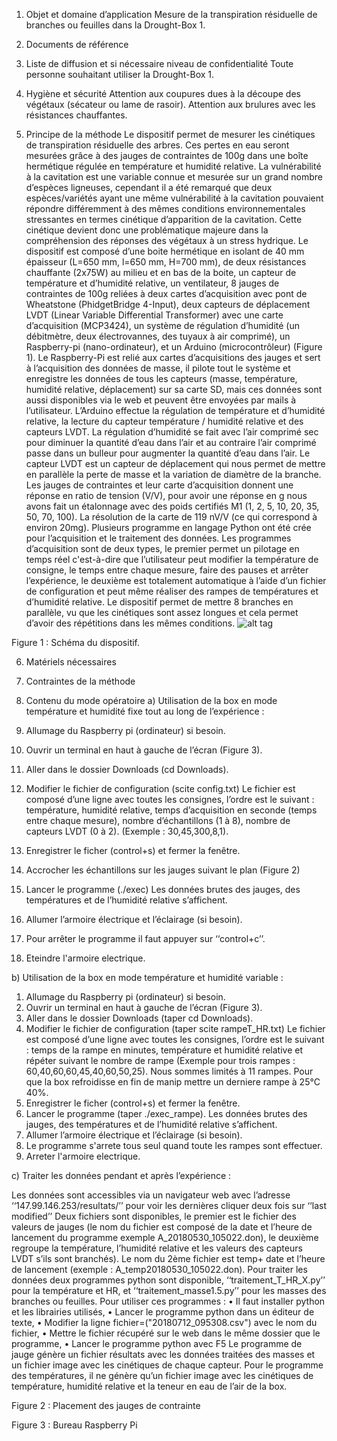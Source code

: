 1.	Objet et domaine d’application
Mesure de la transpiration résiduelle de branches ou feuilles dans la Drought-Box 1.
2.	Documents de référence 

3.	Liste de diffusion et si nécessaire niveau de confidentialité
Toute personne souhaitant utiliser la Drought-Box 1. 
4.	Hygiène et sécurité
Attention aux coupures dues à la découpe des végétaux (sécateur ou lame de rasoir).
Attention aux brulures avec les résistances chauffantes.

5.	Principe de la méthode
Le dispositif permet de mesurer les cinétiques de transpiration résiduelle des arbres.
Ces pertes en eau seront mesurées grâce à des jauges de contraintes de 100g dans une boîte hermétique régulée en température et humidité 
relative. La vulnérabilité à la cavitation est une variable connue et mesurée sur un grand nombre d’espèces ligneuses, cependant il a été
remarqué que deux espèces/variétés ayant une même vulnérabilité à la cavitation pouvaient répondre différemment à des mêmes conditions 
environnementales stressantes en termes cinétique d’apparition de la cavitation. Cette cinétique devient donc une problématique majeure
dans la compréhension des réponses des végétaux à un stress hydrique. 
Le dispositif est composé d’une boite hermétique en isolant de 40 mm épaisseur (L=650 mm, l=650 mm, H=700 mm), de deux résistances 
chauffante (2x75W) au milieu et en bas de la boite, un capteur de température et d’humidité relative, un ventilateur, 8 jauges de 
contraintes de 100g reliées à deux cartes d’acquisition avec pont de Wheatstone (PhidgetBridge 4-Input), deux capteurs de déplacement 
LVDT (Linear Variable Differential Transformer) avec une carte d’acquisition (MCP3424), un système de régulation d’humidité (un 
débitmètre, deux électrovannes, des tuyaux à air comprimé), un Raspberry-pi (nano-ordinateur), et un Arduino (microcontrôleur) (Figure 1). 
Le Raspberry-Pi est relié aux cartes d’acquisitions des jauges et sert à l’acquisition des données de masse, il pilote tout le système et
enregistre les données de tous les capteurs (masse, température, humidité relative, déplacement) sur sa carte SD, mais ces données sont 
aussi disponibles via le web et peuvent être envoyées par mails à l’utilisateur. 
L’Arduino effectue la régulation de température et d’humidité relative, la lecture du capteur température / humidité relative et des 
capteurs LVDT. La régulation d’humidité se fait avec l’air comprimé sec pour diminuer la quantité d’eau dans l’air et au contraire l’air
comprimé passe dans un bulleur pour augmenter la quantité d’eau dans l’air.
Le capteur LVDT est un capteur de déplacement qui nous permet de mettre en parallèle la perte de masse et la variation de diamètre de la
branche. 
Les jauges de contraintes et leur carte d’acquisition donnent une réponse en ratio de tension (V/V), pour avoir une réponse en g nous 
avons fait un étalonnage avec des poids certifiés M1 (1, 2, 5, 10, 20, 35, 50, 70, 100).
La résolution de la carte de 119 nV/V (ce qui correspond à environ 20mg).
Plusieurs programme en langage Python ont été crée pour l’acquisition et le traitement des données. Les programmes d’acquisition sont de
deux types, le premier permet un pilotage en temps réel c'est-à-dire que l’utilisateur peut modifier la température de consigne, le temps
entre chaque mesure, faire des pauses et arrêter l’expérience, le deuxième est totalement automatique à l’aide d’un fichier de 
configuration et peut même réaliser des rampes de températures et d’humidité relative.
Le dispositif permet de mettre 8 branches en parallèle, vu que les cinétiques sont assez longues et cela permet d’avoir des répétitions 
dans les mêmes conditions.
![alt tag](https://user-images.githubusercontent.com/62540471/77655310-86fe7780-6f72-11ea-9544-c7b5917dc7ed.png)

 
Figure 1 : Schéma du dispositif.

6.	Matériels nécessaires
7.	Contraintes de la méthode

 
8.	Contenu du mode opératoire
a)	Utilisation de la box en mode température et humidité fixe tout au long de l’expérience :

1. Allumage du Raspberry pi (ordinateur) si besoin.
2. Ouvrir un terminal en haut à gauche de l’écran (Figure 3).
3. Aller dans le dossier Downloads (cd Downloads).
4. Modifier le fichier de configuration (scite config.txt)
Le fichier est composé d’une ligne avec toutes les consignes, l’ordre est le suivant : température, humidité relative, temps 
d’acquisition en seconde (temps entre chaque mesure), nombre d’échantillons (1 à 8), nombre de capteurs LVDT (0 à 2). 
(Exemple : 30,45,300,8,1).
5. Enregistrer le ficher (control+s) et fermer la fenêtre.
6. Accrocher les échantillons sur les jauges suivant le plan (Figure 2)
6. Lancer le programme (./exec) 
Les données brutes des jauges, des températures et de l’humidité relative s’affichent.
7. Allumer l’armoire électrique et l’éclairage (si besoin).
8. Pour arrêter le programme il faut appuyer sur ‘‘control+c’’.
9. Eteindre l'armoire electrique.

b)	Utilisation de la box en mode température et humidité variable :

1. Allumage du Raspberry pi (ordinateur) si besoin.
2. Ouvrir un terminal en haut à gauche de l’écran (Figure 3).
3. Aller dans le dossier Downloads (taper cd Downloads).
4. Modifier le fichier de configuration (taper scite rampeT_HR.txt)
Le fichier est composé d’une ligne avec toutes les consignes, l’ordre est le suivant : temps de la rampe en minutes, température et 
humidité relative et répéter suivant le nombre de rampe (Exemple pour trois rampes : 60,40,60,60,45,40,60,50,25). 
Nous sommes limités à 11 rampes. Pour que la box refroidisse en fin de manip mettre un derniere rampe à 25°C 40%.
5. Enregistrer le ficher (control+s) et fermer la fenêtre.
6. Lancer le programme (taper ./exec_rampe). Les données brutes des jauges, des températures et de l’humidité relative s’affichent.
7. Allumer l’armoire électrique et l’éclairage (si besoin).
8. Le programme s'arrete tous seul quand toute les rampes sont effectuer.
9. Arreter l'armoire electrique.



c)	Traiter les données pendant et après l’expérience :

Les données sont accessibles via un navigateur web avec l’adresse ‘‘147.99.146.253/resultats/’’ pour voir les dernières cliquer deux 
fois sur ‘‘last modified’’
Deux fichiers sont disponibles, le premier est le fichier des valeurs de jauges (le nom du fichier est composé de la date et l’heure de
lancement du programme exemple A_20180530_105022.don), le deuxième regroupe la température, l’humidité relative et les valeurs des 
capteurs LVDT s’ils sont branchés). Le nom du 2ème fichier est temp+ date et l’heure de lancement (exemple : A_temp20180530_105022.don).
Pour traiter les données deux programmes python sont disponible, ‘‘traitement_T_HR_X.py’’ pour la température et HR, et
‘‘traitement_masse1.5.py’’ pour les masses des branches ou feuilles.
Pour utiliser ces programmes :
•	Il faut installer python et les librairies utilisés, 
•	Lancer le programme python dans un éditeur de texte, 
•	Modifier la ligne fichier=("20180712_095308.csv") avec le nom du fichier, 
•	Mettre le fichier récupéré sur le web dans le même dossier que le programme, 
•	Lancer le programme python avec F5
Le programme de jauge génère un fichier résultats avec les données traitées des masses et un fichier image avec les cinétiques de chaque
capteur.
Pour le programme des températures, il ne génère qu’un fichier image avec les cinétiques de température, humidité relative et la teneur
en eau de l’air de la box.

 
Figure 2 : Placement des jauges de contrainte


 
Figure 3 : Bureau Raspberry Pi
